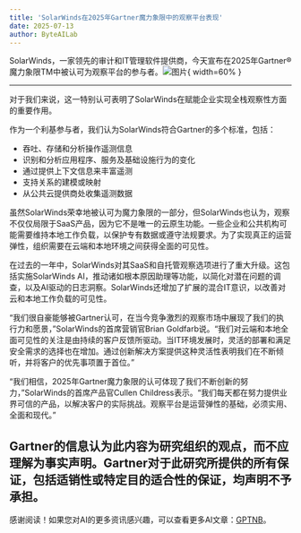 ```yaml
---
title: 'SolarWinds在2025年Gartner魔力象限中的观察平台表现'
date: 2025-07-13
author: ByteAILab
---
```


SolarWinds，一家领先的审计和IT管理软件提供商，今天宣布在2025年Gartner®魔力象限TM中被认可为观察平台的参与者。![图片](https://ai-techpark.com/wp-content/uploads/SolarWinds-2.jpg){ width=60% }

---
对于我们来说，这一特别认可表明了SolarWinds在赋能企业实现全栈观察性方面的重要作用。

作为一个利基参与者，我们认为SolarWinds符合Gartner的多个标准，包括：

- 吞吐、存储和分析操作遥测信息
- 识别和分析应用程序、服务及基础设施行为的变化
- 通过提供上下文信息来丰富遥测
- 支持关系的建模或映射
- 从公共云提供商处收集遥测数据

虽然SolarWinds荣幸地被认可为魔力象限的一部分，但SolarWinds也认为，观察不仅仅局限于SaaS产品，因为它不是唯一的云原生功能。一些企业和公共机构可能需要维持本地工作负载，以保护专有数据或遵守法规要求。为了实现真正的运营弹性，组织需要在云端和本地环境之间获得全面的可见性。

在过去的一年中，SolarWinds对其SaaS和自托管观察选项进行了重大升级。这包括实施SolarWinds AI，推动诸如根本原因助理等功能，以简化对潜在问题的调查，以及AI驱动的日志洞察。SolarWinds还增加了扩展的混合IT意识，以改善对云和本地工作负载的可见性。

“我们很自豪能够被Gartner认可，在当今竞争激烈的观察市场中展现了我们的执行力和愿景，”SolarWinds的首席营销官Brian Goldfarb说。“我们对云端和本地全面可见性的关注是由持续的客户反馈所驱动。当IT环境发展时，灵活的部署和满足安全需求的选择也在增加。通过创新解决方案提供这种灵活性表明我们在不断倾听，并将客户的优先事项置于首位。”

“我们相信，2025年Gartner魔力象限的认可体现了我们不断创新的努力，”SolarWinds的首席产品官Cullen Childress表示。“我们每天都在努力提供业界可信的产品，以解决客户的实际挑战。观察平台是运营弹性的基础，必须实用、全面和现代。”

Gartner的信息认为此内容为研究组织的观点，而不应理解为事实声明。Gartner对于此研究所提供的所有保证，包括适销性或特定目的适合性的保证，均声明不予承担。
---
感谢阅读！如果您对AI的更多资讯感兴趣，可以查看更多AI文章：[GPTNB](https://gptnb.com)。